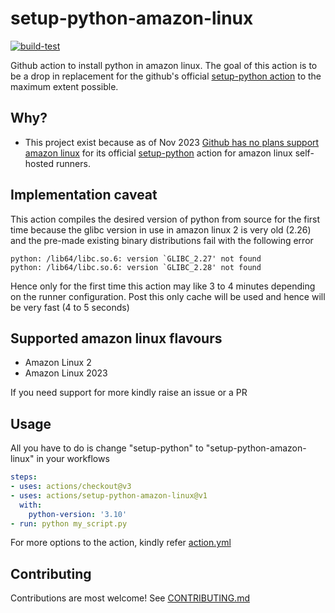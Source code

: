 # setup-python-amazon-linux

[![build-test](https://github.com/kishaningithub/setup-python-amazon-linux/actions/workflows/test.yml/badge.svg?branch=main)](https://github.com/kishaningithub/setup-python-amazon-linux/actions/workflows/test.yml)

Github action to install python in amazon linux. The goal of this action is to be a drop in replacement 
for the github's official [setup-python action](https://github.com/actions/setup-python) to the maximum extent possible.

## Why?

- This project exist because as of Nov 2023 [Github has no plans support amazon linux](https://github.com/actions/setup-python/issues/460#issuecomment-1185723652) for its official 
[setup-python](https://github.com/actions/setup-python) action for amazon linux self-hosted runners.

## Implementation caveat

This action compiles the desired version of python from source for the first time because the glibc version in use in 
amazon linux 2 is very old (2.26) and the pre-made existing binary distributions fail with the following error

```
python: /lib64/libc.so.6: version `GLIBC_2.27' not found
python: /lib64/libc.so.6: version `GLIBC_2.28' not found
```

Hence only for the first time this action may like 3 to 4 minutes depending on the runner configuration. Post this only cache
will be used and hence will be very fast (4 to 5 seconds)

## Supported amazon linux flavours

- Amazon Linux 2
- Amazon Linux 2023 

If you need support for more kindly raise an issue or a PR

## Usage

All you have to do is change "setup-python" to "setup-python-amazon-linux" in your workflows

```yaml
steps:
- uses: actions/checkout@v3
- uses: actions/setup-python-amazon-linux@v1
  with:
    python-version: '3.10' 
- run: python my_script.py
```

For more options to the action, kindly refer [action.yml](./action.yml)

## Contributing

Contributions are most welcome! See [CONTRIBUTING.md](./CONTRIBUTING.md)
